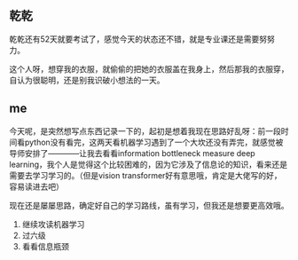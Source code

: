 ## 乾乾

乾乾还有52天就要考试了，感觉今天的状态还不错，就是专业课还是需要努努力。

这个人呀，想穿我的衣服，就偷偷的把她的衣服盖在我身上，然后那我的衣服穿，自认为很聪明，还是别我识破小想法的一天。



## me

今天呢，是突然想写点东西记录一下的，起初是想着我现在思路好乱呀：前一段时间看python没有看完，这两天看机器学习遇到了一个大坎还没有弄完，就感觉被导师安排了————让我去看看information bottleneck measure deep learning，我个人是觉得这个比较困难的，因为它涉及了信息论的知识，看来还是需要去学习学习的。（但是vision transformer好有意思哦，肯定是大佬写的好，容易读进去吧）

现在还是屡屡思路，确定好自己的学习路线，虽有学习，但我还是想要更高效哦。

1. 继续攻读机器学习
2. 过六级
3. 看看信息瓶颈